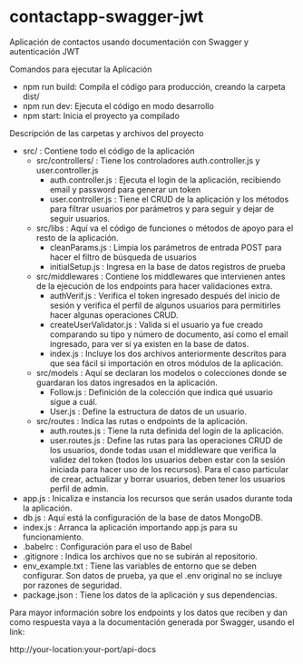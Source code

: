 # contactapp-swagger-jwt
Aplicación de contactos usando documentación con Swagger y autenticación JWT

Comandos para ejecutar la Aplicación
- npm run build: Compila el código para producción, creando la carpeta dist/
- npm run dev: Ejecuta el código en modo desarrollo
- npm start: Inicia el proyecto ya compilado

Descripción de las carpetas y archivos del proyecto

- src/ : Contiene todo el código de la aplicación
    - src/controllers/ : Tiene los controladores auth.controller.js y user.controller.js
        - auth.controller.js : Ejecuta el login de la aplicación, recibiendo email y password para generar un token
        - user.controller.js : Tiene el CRUD de la aplicación y los métodos para filtrar usuarios por parámetros y para seguir y dejar de seguir usuarios.
    - src/libs : Aquí va el código de funciones o métodos de apoyo para el resto de la aplicación.
        - cleanParams.js : Limpia los parámetros de entrada POST para hacer el filtro de búsqueda de usuarios
        - initialSetup.js : Ingresa en la base de datos registros de prueba
    - src/middlewares : Contiene los middlewares que intervienen antes de la ejecución de los endpoints para hacer validaciones extra.
        - authVerif.js : Verifica el token ingresado después del inicio de sesión y verifica el perfil de algunos usuarios para permitirles hacer algunas operaciones CRUD.
        - createUserValidator.js : Valida si el usuario ya fue creado comparando su tipo y número de documento, así como el email ingresado, para ver si ya existen en la base de datos.
        - index.js : Incluye los dos archivos anteriormente descritos para que sea fácil si importación en otros módulos de la aplicación.
    - src/models : Aquí se declaran los modelos o colecciones donde se guardaran los datos ingresados en la aplicación.
        - Follow.js : Definición de la colección que indica qué usuario sigue a cuál.
        - User.js : Define la estructura de datos de un usuario.
    - src/routes : Indica las rutas o endpoints de la aplicación.
        - auth.routes.js : Tiene la ruta definida del login de la aplicación.
        - user.routes.js : Define las rutas para las operaciones CRUD de los usuarios, donde todas usan el middleware que verifica la validez del token (todos los usuarios deben estar con la sesión iniciada para hacer uso de los recursos). Para el caso particular de crear, actualizar y borrar usuarios, deben tener los usuarios perfil de admin.
- app.js : Inicaliza e instancia los recursos que serán usados durante toda la aplicación.
- db.js : Aquí está la configuración de la base de datos MongoDB.
- index.js : Arranca la aplicación importando app.js para su funcionamiento.
- .babelrc : Configuración para el uso de Babel
- .gitignore : Indica los archivos que no se subirán al repositorio.
- env_example.txt : Tiene las variables de entorno que se deben configurar. Son datos de prueba, ya que el .env original no se incluye por razones de seguridad.
- package.json : Tiene los datos de la aplicación y sus dependencias.

Para mayor información sobre los endpoints y los datos que reciben y dan como respuesta vaya a la documentación generada por Swagger, usando el link:

http://your-location:your-port/api-docs